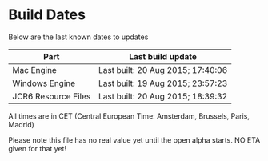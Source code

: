 # Build Dates

Below are the last known dates to updates

Part | Last build update
-----|-----
Mac Engine | Last built: 20 Aug 2015; 17:40:06
Windows Engine | Last built: 19 Aug 2015; 23:57:23
JCR6 Resource Files | Last built: 20 Aug 2015; 18:39:32
All times are in CET (Central European Time: Amsterdam, Brussels, Paris, Madrid)


Please note this file has no real value yet until the open alpha starts. NO ETA given for that yet!

